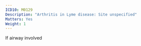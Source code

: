```yaml
---
ICD10: M0129
Description: "Arthritis in Lyme disease: Site unspecified"
Matters: Yes
Weight: 1
---
```

If airway involved
